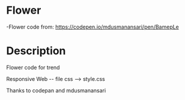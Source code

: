 # Flower
-Flower code from: https://codepen.io/mdusmanansari/pen/BamepLe


# Description
Flower code for trend 

Responsive Web -- file css --> style.css


Thanks to codepan and mdusmanansari
